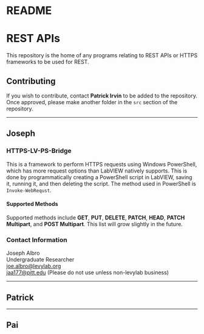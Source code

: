 # README #

# REST APIs #

This repository is the home of any programs relating to REST APIs or HTTPS frameworks to be used for REST.

## Contributing ##

If you wish to contribute, contact **Patrick Irvin** to be added to the repository. Once approved, please make another folder in the `src` section of the repository.



---

## Joseph #

### HTTPS-LV-PS-Bridge ###
This is a framework to perform HTTPS requests using Windows PowerShell, which has more request options than LabVIEW natively supports. This is done by programmatically creating a PowerShell script in LabVIEW, saving it, running it, and then deleting the script. The method used in PowerShell is `Invoke-WebRequst`.

#### Supported Methods ####

Supported methods include **GET**, **PUT**, **DELETE**, **PATCH**, **HEAD**, **PATCH Multipart**, and **POST Multipart**. This list will grow slightly in the future. 


### Contact Information ###

Joseph Albro  
Undergraduate Researcher  
joe.albro@levylab.org  
jaa177@pitt.edu  (Please do not use unless non-levylab business)  

---

## Patrick ##


---

## Pai ##